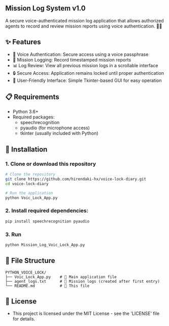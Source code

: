 ## Mission Log System v1.0
A secure voice-authenticated mission log application that allows authorized agents to record and review mission reports using voice authentication. 🎤🔐

## ✨ Features
- 🎤 Voice Authentication: Secure access using a voice passphrase
- 📝 Mission Logging: Record timestamped mission reports
- 📊 Log Review: View all previous mission logs in a scrollable interface
- 🔒 Secure Access: Application remains locked until proper authentication
- 👤 User-Friendly Interface: Simple Tkinter-based GUI for easy operation

## 📋 Requirements
- Python 3.6+
- Required packages:
  - speechrecognition
  - pyaudio (for microphone access)
  - tkinter (usually included with Python)

## 🚀 Installation

### 1. Clone or download this repository
```bash
# Clone the repository
git clone https://github.com/hirendaki-hx/voice-lock-diary.git
cd voice-lock-diary

# Run the application
python Voic_Lock_App.py
```
### 2. Install required dependencies:
```bash
pip install speechrecognition pyaudio
```
### 3. Run
```bash
python Mission_Log_Voic_Lock_App.py
```

## 📁 File Structure
```
PYTHON_VOICE_LOCK/
├── Voic_Lock_App.py    # 🐍 Main application file
├── agent_logs.txt      # 📄 Mission logs (created after first entry)
└── README.md           # 📖 This file
```
## 📝 License
- This project is licensed under the MIT License - see the 'LICENSE' file for details.



